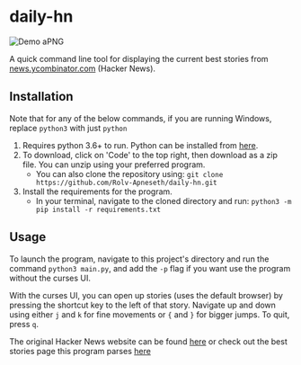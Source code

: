 # daily-hn

![Demo aPNG](https://github.com/Rolv-Apneseth/Rolv-Apneseth.github.io/blob/4f0024e25168a57757d4631a6346275cb3f9cee7/assets/images/animated_images/daily-hn.png)

A quick command line tool for displaying the current best stories from [news.ycombinator.com](news.ycombinator.com) (Hacker News).

## Installation

Note that for any of the below commands, if you are running Windows, replace `python3` with just `python`

1. Requires python 3.6+ to run. Python can be installed from [here](https://www.python.org/downloads/).
2. To download, click on 'Code' to the top right, then download as a zip file. You can unzip using your preferred program.
   - You can also clone the repository using: `git clone https://github.com/Rolv-Apneseth/daily-hn.git`
3. Install the requirements for the program.
   - In your terminal, navigate to the cloned directory and run: `python3 -m pip install -r requirements.txt`

## Usage

To launch the program, navigate to this project's directory and run the command `python3 main.py`, and add the `-p` flag if you want use the program without the curses UI.

With the curses UI, you can open up stories (uses the default browser) by pressing the shortcut key to the left of that story. Navigate up and down using either `j` and `k` for fine movements or `{` and `}` for bigger jumps. To quit, press `q`.

The original Hacker News website can be found [here](https://news.ycombinator.com/) or check out the best stories page this program parses [here](https://news.ycombinator.com/best)
